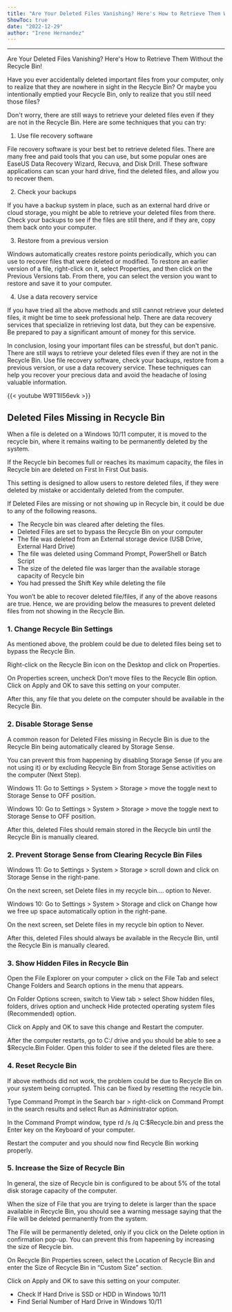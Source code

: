 ```yaml
---
title: "Are Your Deleted Files Vanishing? Here's How to Retrieve Them Without the Recycle Bin!"
ShowToc: true 
date: "2022-12-29"
author: "Irene Hernandez"
---
```

*****
Are Your Deleted Files Vanishing? Here's How to Retrieve Them Without the Recycle Bin!

Have you ever accidentally deleted important files from your computer, only to realize that they are nowhere in sight in the Recycle Bin? Or maybe you intentionally emptied your Recycle Bin, only to realize that you still need those files?

Don't worry, there are still ways to retrieve your deleted files even if they are not in the Recycle Bin. Here are some techniques that you can try:

1. Use file recovery software

File recovery software is your best bet to retrieve deleted files. There are many free and paid tools that you can use, but some popular ones are EaseUS Data Recovery Wizard, Recuva, and Disk Drill. These software applications can scan your hard drive, find the deleted files, and allow you to recover them.

2. Check your backups

If you have a backup system in place, such as an external hard drive or cloud storage, you might be able to retrieve your deleted files from there. Check your backups to see if the files are still there, and if they are, copy them back onto your computer.

3. Restore from a previous version

Windows automatically creates restore points periodically, which you can use to recover files that were deleted or modified. To restore an earlier version of a file, right-click on it, select Properties, and then click on the Previous Versions tab. From there, you can select the version you want to restore and save it to your computer.

4. Use a data recovery service

If you have tried all the above methods and still cannot retrieve your deleted files, it might be time to seek professional help. There are data recovery services that specialize in retrieving lost data, but they can be expensive. Be prepared to pay a significant amount of money for this service.

In conclusion, losing your important files can be stressful, but don't panic. There are still ways to retrieve your deleted files even if they are not in the Recycle Bin. Use file recovery software, check your backups, restore from a previous version, or use a data recovery service. These techniques can help you recover your precious data and avoid the headache of losing valuable information.

{{< youtube W9T1II56evk >}} 




 
## Deleted Files Missing in Recycle Bin
 
When a file is deleted on a Windows 10/11 computer, it is moved to the recycle bin, where it remains waiting to be permanently deleted by the system.
 
If the Recycle bin becomes full or reaches its maximum capacity, the files in Recycle bin are deleted on First In First Out basis.
 
This setting is designed to allow users to restore deleted files, if they were deleted by mistake or accidentally deleted from the computer.
 
If Deleted Files are missing or not showing up in Recycle bin, it could be due to any of the following reasons.
 
- The Recycle bin was cleared after deleting the files.
 - Deleted Files are set to bypass the Recycle Bin on your computer
 - The file was deleted from an External storage device (USB Drive, External Hard Drive)
 - The file was deleted using Command Prompt, PowerShell or Batch Script
 - The size of the deleted file was larger than the available storage capacity of Recycle bin
 - You had pressed the Shift Key while deleting the file

 
You won’t be able to recover deleted file/files, if any of the above reasons are true. Hence, we are providing below the measures to prevent deleted files from not showing in the Recycle Bin.
 
### 1. Change Recycle Bin Settings
 
As mentioned above, the problem could be due to deleted files being set to bypass the Recycle Bin.
 
Right-click on the Recycle Bin icon on the Desktop and click on Properties.
 
On Properties screen, uncheck Don’t move files to the Recycle Bin option. Click on Apply and OK to save this setting on your computer.
 
After this, any file that you delete on the computer should be available in the Recycle Bin.
 
### 2. Disable Storage Sense
 
A common reason for Deleted Files missing in Recycle Bin is due to the Recycle Bin being automatically cleared by Storage Sense.
 
You can prevent this from happening by disabling Storage Sense (if you are not using it) or by excluding Recycle Bin from Storage Sense activities on the computer (Next Step).
 
Windows 11: Go to Settings > System > Storage > move the toggle next to Storage Sense to OFF position.
 
Windows 10: Go to Settings > System > Storage > move the toggle next to Storage Sense to OFF position.
 
After this, deleted Files should remain stored in the Recycle bin until the Recycle Bin is manually cleared.
 
### 2. Prevent Storage Sense from Clearing Recycle Bin Files
 
Windows 11: Go to Settings > System > Storage > scroll down and click on Storage Sense in the right-pane.
 
On the next screen, set Delete files in my recycle bin…. option to Never.
 
Windows 10: Go to Settings > System > Storage and click on Change how we free up space automatically option in the right-pane.
 
On the next screen, set Delete files in my recycle bin option to Never.
 
After this, deleted Files should always be available in the Recycle Bin, until the Recycle Bin is manually cleared.
 
### 3. Show Hidden Files in Recycle Bin
 
Open the File Explorer on your computer > click on the File Tab and select Change Folders and Search options in the menu that appears.
 
On Folder Options screen, switch to View tab > select Show hidden files, folders, drives option and uncheck Hide protected operating system files (Recommended) option.
 
Click on Apply and OK to save this change and Restart the computer.
 
After the computer restarts, go to C:/ drive and you should be able to see a $Recycle.Bin Folder. Open this folder to see if the deleted files are there.
 
### 4. Reset Recycle Bin
 
If above methods did not work, the problem could be due to Recycle Bin on your system being corrupted. This can be fixed by resetting the recycle bin.
 
Type Command Prompt in the Search bar > right-click on Command Prompt in the search results and select Run as Administrator option.
 
In the Command Prompt window, type rd /s /q C:$Recycle.bin and press the Enter key on the Keyboard of your computer.
 
Restart the computer and you should now find Recycle Bin working properly.
 
### 5. Increase the Size of Recycle Bin
 
In general, the size of Recycle bin is configured to be about 5% of the total disk storage capacity of the computer.
 
When the size of File that you are trying to delete is larger than the space available in Recycle Bin, you should see a warning message saying that the File will be deleted permanently from the system.
 
The File will be permanently deleted, only if you click on the Delete option in confirmation pop-up. You can prevent this from hapeening by increasing the size of Recycle bin.
 
On Recycle Bin Properties screen, select the Location of Recycle Bin and enter the Size of Recycle Bin in “Custom Size” section.
 
Click on Apply and OK to save this setting on your computer.
 
- Check If Hard Drive is SSD or HDD in Windows 10/11
 - Find Serial Number of Hard Drive in Windows 10/11




